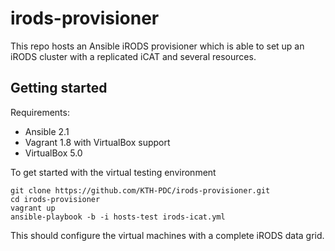 irods-provisioner
==================

This repo hosts an Ansible iRODS provisioner which is able to set up an iRODS cluster with a replicated iCAT and several resources.

Getting started
----------------

Requirements:

* Ansible 2.1
* Vagrant 1.8 with VirtualBox support
* VirtualBox 5.0

To get started with the virtual testing environment

	git clone https://github.com/KTH-PDC/irods-provisioner.git
	cd irods-provisioner
	vagrant up
	ansible-playbook -b -i hosts-test irods-icat.yml

This should configure the virtual machines with a complete iRODS data grid.
